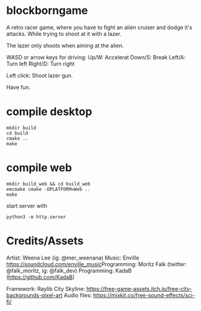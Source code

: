 # blockborngame
A retro racer game, where you have to fight an alien cruiser and dodge it's attacks. While trying to shoot at it with a lazer.

The lazer only shoots when aiming at the alien.

WASD or arrow keys for driving:
Up/W: Accelerat
Down/S: Break
Left/A: Turn left
Right/D: Turn right

Left click: Shoot lazer gun.

Have fun.

# compile desktop

    mkdir build
    cd build
    cmake ..
    make

# compile web

    mkdir build_web && cd build_web
    emcmake cmake -DPLATFORM=Web ..
    make

start server with

    python3 -m http.server

# Credits/Assets
Artist: Weena Lee (ig: @mer_weenana)
Music: Enville https://soundcloud.com/enville_music​
Programming: Moritz Falk (twitter: @falk_moritz, ig: @falk_dev)
Programming: KadaB (https://github.com/KadaB)

Framework: Raylib
City Skyline: https://free-game-assets.itch.io/free-city-backgrounds-pixel-art
Audio files: https://mixkit.co/free-sound-effects/sci-fi/​​
